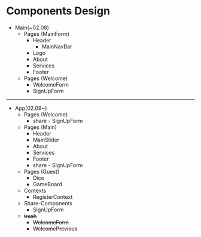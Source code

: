 # Components Design


* Main(~02.08)
    * Pages (MainForm)
        * Header
            * MainNavBar
        * Logo
        * About
        * Services
        * Footer
    * Pages (Welcome)
        * WelcomeForm
        * SignUpForm

---

* App(02.09~)
    * Pages (Welcome)
        * share - SignUpForm
    * Pages (Main)
        * Header
        * MainSlider
        * About
        * Services
        * Footer
        * share - SignUpForm
    * Pages (Guest)
        * Dice
        * GameBoard
    * Contexts
        * RegisterContext
    * Share-Components
        * SignUpForm
    * ~~trash~~
        * ~~WelcomeForm~~
        * ~~WelcomePrevious~~